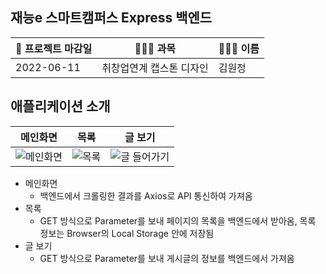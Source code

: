 <h2>재능e 스마트캠퍼스 Express 백엔드</h2>

📝 프로젝트 마감일 | 👨🏻‍🏫 과목 | 🙋🏻‍♂️ 이름
----- | ----- | ----- 
2022-06-11 | 취창업연계 캡스톤 디자인 | 김원정

<h2>애플리케이션 소개</h2>

메인화면 | 목록  | 글 보기 | 
----- | ----- | -----
![메인화면](https://user-images.githubusercontent.com/38902021/174563225-c066b68e-f90c-4db5-af59-f9b4c209eb47.gif) | ![목록](https://user-images.githubusercontent.com/38902021/174563246-b367f4a9-f6f1-4087-8c6a-3adb99cbf9ae.gif) | ![글 들어가기](https://user-images.githubusercontent.com/38902021/174563253-27c4828b-4eca-400c-8b3c-b3c270b98d49.gif)

  - 메인화면
    - 백엔드에서 크롤링한 결과를 Axios로 API 통신하여 가져옴
  - 목록
    - GET 방식으로 Parameter를 보내 페이지의 목록을 백엔드에서 받아옴, 목록 정보는 Browser의 Local Storage 안에 저장됨
  - 글 보기
    - GET 방식으로 Parameter를 보내 게시글의 정보를 백엔드에서 가져옴
